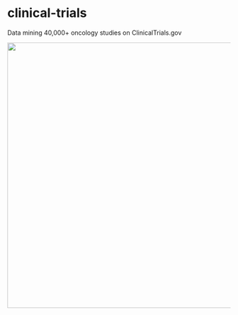 # clinical-trials
Data mining 40,000+ oncology studies on ClinicalTrials.gov

<div>
    <a href="https://plot.ly/~mshea88/20/" target="_blank" title="" style="display: block; text-align: center;"><img src="https://plot.ly/~mshea88/20.png" alt="" style="max-width: 100%;width: 600px;"  width="600" onerror="this.onerror=null;this.src='https://plot.ly/404.png';" /></a>
    <script data-plotly="mshea88:20"  src="https://plot.ly/embed.js" async></script>
</div>